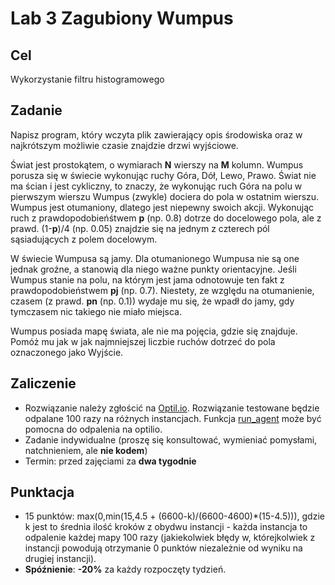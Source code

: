 # Lab 3 Zagubiony Wumpus

## Cel
Wykorzystanie filtru histogramowego

## Zadanie
Napisz program, który wczyta plik zawierający opis środowiska oraz w najkrótszym możliwie czasie znajdzie drzwi wyjściowe.

Świat jest prostokątem, o wymiarach **N** wierszy na **M** kolumn. Wumpus porusza się w świecie wykonując ruchy Góra, Dół, Lewo, Prawo. Świat nie ma ścian i jest cykliczny, to znaczy, że wykonując ruch Góra na polu w pierwszym wierszu Wumpus (zwykle) dociera do pola w ostatnim wierszu. Wumpus jest otumaniony, dlatego jest niepewny swoich akcji. Wykonując ruch z prawdopodobieńśtwem **p** (np. 0.8) dotrze do docelowego pola, ale z prawd. (1-**p**)/4 (np. 0.05) znajdzie się na jednym z czterech pól sąsiadujących z polem docelowym.

W świecie Wumpusa są jamy. Dla otumanionego Wumpusa nie są one jednak groźne, a stanowią dla niego ważne punkty orientacyjne. Jeśli Wumpus stanie na polu, na którym jest jama odnotowuje ten fakt z prawdopodobieństwem **pj** (np. 0.7). Niestety, ze względu na otumanienie, czasem (z prawd. **pn** (np. 0.1)) wydaje mu się, że wpadł do jamy, gdy tymczasem nic takiego nie miało miejsca.

Wumpus posiada mapę świata, ale nie ma pojęcia, gdzie się znajduje. Pomóż mu jak w jak najmniejszej liczbie ruchów dotrzeć do pola oznaczonego jako Wyjście.

## Zaliczenie
* Rozwiązanie należy zgłościć na [Optil.io](https://www.optil.io/optilion/problem/3166). Rozwiązanie testowane będzie odpalane 100 razy na różnych instancjach. Funkcja [run_agent](../misio/optilio/lost_wumpus.py) może być pomocna do odpalenia na optilio.
* Zadanie indywidualne (proszę się konsultować, wymieniać pomysłami, natchnieniem, ale **nie kodem**)
* Termin: przed zajęciami za **dwa tygodnie**

## Punktacja
* 15 punktów: max(0,min(15,4.5 + (6600-k)/(6600-4600)*(15-4.5))), gdzie k jest to średnia ilość kroków z obydwu instancji - każda instancja to odpalenie każdej mapy 100 razy (jakiekolwiek błędy w, którejkolwiek z instancji powodują otrzymanie 0 punktów niezależnie od wyniku na drugiej instancji).
* **Spóźnienie**: **-20%** za każdy rozpoczęty tydzień.
